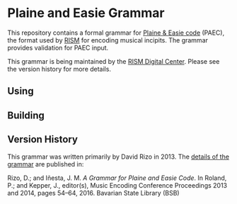 # Plaine and Easie Grammar

This repository contains a formal grammar for [Plaine & Easie code](https://www.iaml.info/plaine-easie-code) (PAEC), the format
used by [RISM](https://rism.info) for encoding musical incipits. The grammar provides validation for PAEC input.

This grammar is being maintained by the [RISM Digital Center](https://rism.digital). Please see the version history for more details.

## Using

## Building

## Version History

This grammar was written primarily by David Rizo in 2013. The [details of the grammar](/docs/rizo-iñesta-2013.pdf) are published in:

Rizo, D.; and Iñesta, J. M. *A Grammar for Plaine and Easie Code*. In Roland, P.; and Kepper, J., editor(s), Music Encoding Conference Proceedings 2013 and 2014, pages 54–64, 2016. Bavarian State Library (BSB)
